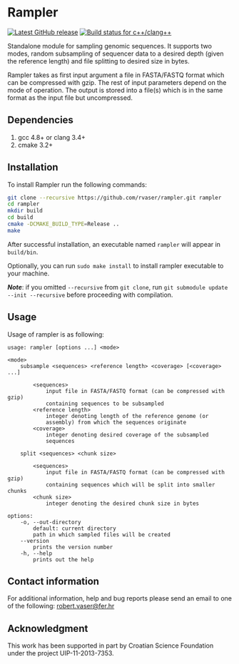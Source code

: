 # Rampler

[![Latest GitHub release](https://img.shields.io/github/release/rvaser/rampler.svg)](https://github.com/rvaser/rampler/releases/latest)
[![Build status for c++/clang++](https://travis-ci.com/rvaser/rampler.svg?branch=master)](https://travis-ci.com/rvaser/rampler)

Standalone module for sampling genomic sequences. It supports two modes, random subsampling of sequencer data to a desired depth (given the reference length) and file splitting to desired size in bytes.

Rampler takes as first input argument a file in FASTA/FASTQ format which can be compressed with gzip. The rest of input parameters depend on the mode of operation. The output is stored into a file(s) which is in the same format as the input file but uncompressed.

## Dependencies
1. gcc 4.8+ or clang 3.4+
2. cmake 3.2+

## Installation
To install Rampler run the following commands:

```bash
git clone --recursive https://github.com/rvaser/rampler.git rampler
cd rampler
mkdir build
cd build
cmake -DCMAKE_BUILD_TYPE=Release ..
make
```

After successful installation, an executable named `rampler` will appear in `build/bin`.

Optionally, you can run `sudo make install` to install rampler executable to your machine.

***Note***: if you omitted `--recursive` from `git clone`, run `git submodule update --init --recursive` before proceeding with compilation.

## Usage
Usage of rampler is as following:

    usage: rampler [options ...] <mode>

    <mode>
        subsample <sequences> <reference length> <coverage> [<coverage> ...]

            <sequences>
                input file in FASTA/FASTQ format (can be compressed with gzip)
                containing sequences to be subsampled
            <reference length>
                integer denoting length of the reference genome (or
                assembly) from which the sequences originate
            <coverage>
                integer denoting desired coverage of the subsampled
                sequences

        split <sequences> <chunk size>

            <sequences>
                input file in FASTA/FASTQ format (can be compressed with gzip)
                containing sequences which will be split into smaller chunks
            <chunk size>
                integer denoting the desired chunk size in bytes

    options:
        -o, --out-directory
            default: current directory
            path in which sampled files will be created
        --version
            prints the version number
        -h, --help
            prints out the help

## Contact information

For additional information, help and bug reports please send an email to one of the following: robert.vaser@fer.hr

## Acknowledgment

This work has been supported in part by Croatian Science Foundation under the project UIP-11-2013-7353.
